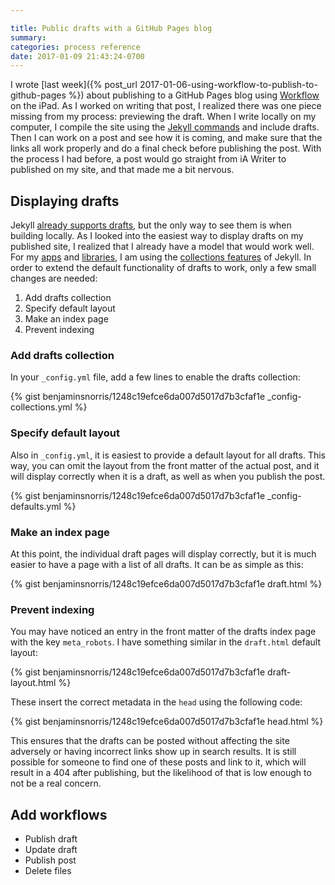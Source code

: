 ```yaml
---

title: Public drafts with a GitHub Pages blog
summary: 
categories: process reference
date: 2017-01-09 21:43:24-0700
---
```



I wrote [last week]({% post_url 2017-01-06-using-workflow-to-publish-to-github-pages %}) about publishing to a GitHub Pages blog using [Workflow](https://workflow.is) on the iPad. As I worked on writing that post, I realized there was one piece missing from my process: previewing the draft. When I write locally on my computer, I compile the site using the [Jekyll commands](https://jekyllrb.com/docs/usage/) and include drafts. Then I can work on a post and see how it is coming, and make sure that the links all work properly and do a final check before publishing the post. With the process I had before, a post would go straight from iA Writer to published on my site, and that made me a bit nervous.

## Displaying drafts
Jekyll [already supports drafts](https://jekyllrb.com/docs/drafts/), but the only way to see them is when building locally. As I looked into the easiest way to display drafts on my published site, I realized that I already have a model that would work well. For my [apps](/apps) and [libraries](/libraries), I am using the [collections features](https://jekyllrb.com/docs/collections/) of Jekyll. In order to extend the default functionality of drafts to work, only a few small changes are needed:

1. Add drafts collection
2. Specify default layout
3. Make an index page
4. Prevent indexing

### Add drafts collection
In your `_config.yml` file, add a few lines to enable the drafts collection:

{% gist benjaminsnorris/1248c19efce6da007d5017d7b3cfaf1e _config-collections.yml %}


### Specify default layout
Also in `_config.yml`, it is easiest to provide a default layout for all drafts. This way, you can omit the layout from the front matter of the actual post, and it will display correctly when it is a draft, as well as when you publish the post.

{% gist benjaminsnorris/1248c19efce6da007d5017d7b3cfaf1e _config-defaults.yml %}


### Make an index page
At this point, the individual draft pages will display correctly, but it is much easier to have a page with a list of all drafts. It can be as simple as this:

{% gist benjaminsnorris/1248c19efce6da007d5017d7b3cfaf1e draft.html %}


### Prevent indexing
You may have noticed an entry in the front matter of the drafts index page with the key `meta_robots`. I have something similar in the `draft.html` default layout:

{% gist benjaminsnorris/1248c19efce6da007d5017d7b3cfaf1e draft-layout.html %}

These insert the correct metadata in the `head` using the following code:

{% gist benjaminsnorris/1248c19efce6da007d5017d7b3cfaf1e head.html %}

This ensures that the drafts can be posted without affecting the site adversely or having incorrect links show up in search results. It is still possible for someone to find one of these posts and link to it, which will result in a 404 after publishing, but the likelihood of that is low enough to not be a real concern.


## Add workflows
- Publish draft
- Update draft
- Publish post
- Delete files